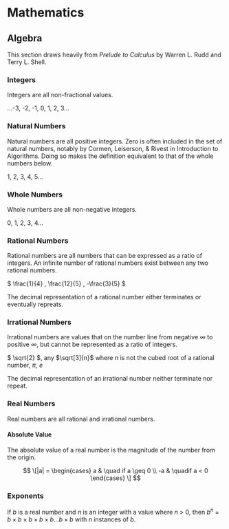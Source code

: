 # Mathematics

## Algebra

This section draws heavily from _Prelude to Calculus_ by Warren L. Rudd and Terry L. Shell.

### Integers
Integers are all non-fractional values.

...-3, -2, -1, 0, 1, 2, 3...

### Natural Numbers
Natural numbers are all positive integers. Zero is often included in the set of natural numbers, notably by Cormen, Leiserson, & Rivest in Introduction to Algorithms. Doing so makes the definition equivalent to that of the whole numbers below.

1, 2, 3, 4, 5...

### Whole Numbers
Whole numbers are all non-negative integers.

0, 1, 2, 3, 4...

### Rational Numbers
Rational numbers are all numbers that can be expressed as a ratio of integers. An infinite number of rational numbers exist between any two rational numbers.

$` \frac{1}{4} , \frac{12}{5} , -\frac{3}{5}  `$

The decimal representation of a rational number either terminates or eventually repreats.

### Irrational Numbers
Irrational numbers are values that on the number line from negative $`\infty`$ to positive $`\infty`$, but cannot be represented as a ratio of integers.

$` \sqrt{2} `$, any $`\sqrt[3]{n}`$ where n is not the cubed root of a rational number, $` \pi `$, $`e`$

The decimal representation of an irrational number neither terminate nor repeat.

### Real Numbers
Real numbers are all rational and irrational numbers.

#### Absolute Value

The absolute value of a real number is the magnitude of the number from the origin.

$$ \[|a| =  
    \begin{cases}
      a & \quad if a \geq 0 \\
      -a & \quadif a < 0
    \end{cases}
   \]
$$

### Exponents
If _b_ is a real number and _n_ is an integer with a value where _n_ > 0, then $` b^{n}`$ = $` b \times b \times b \times b \times b ... b \times b`$ with _n_ instances of _b_.

